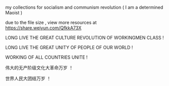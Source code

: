 my collections for socialism and communism revolution
( I am a determined Maoist )
 
due to the file size , view more resources at https://share.weiyun.com/QfkkA73X

LONG LIVE THE GREAT CULTURE REVOLUTION OF WORKINGMEN CLASS !

LONG LIVE THE GREAT UNITY OF PEOPLE OF OUR WORLD !

WORKING OF ALL COUNTRIES UNITE !

伟大的无产阶级文化大革命万岁 ！

世界人民大团结万岁 ！
